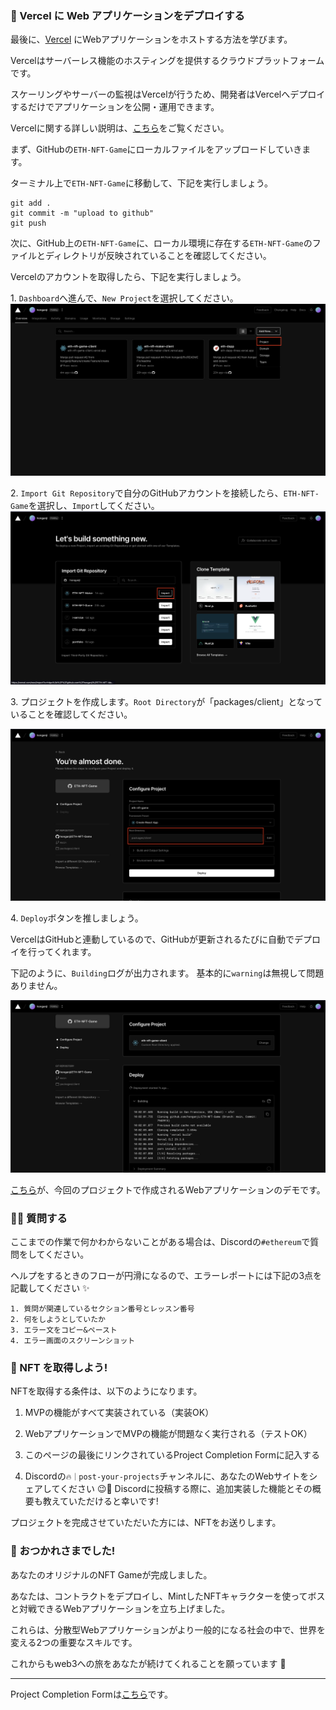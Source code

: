 ### 🤟 Vercel に Web アプリケーションをデプロイする

最後に、[Vercel](https://vercel.com/) にWebアプリケーションをホストする方法を学びます。

Vercelはサーバーレス機能のホスティングを提供するクラウドプラットフォームです。

スケーリングやサーバーの監視はVercelが行うため、開発者はVercelへデプロイするだけでアプリケーションを公開・運用できます。

Vercelに関する詳しい説明は、[こちら](https://zenn.dev/lollipop_onl/articles/eoz-vercel-pricing-2020)をご覧ください。

まず、GitHubの`ETH-NFT-Game`にローカルファイルをアップロードしていきます。

ターミナル上で`ETH-NFT-Game`に移動して、下記を実行しましょう。

```
git add .
git commit -m "upload to github"
git push
```

次に、GitHub上の`ETH-NFT-Game`に、ローカル環境に存在する`ETH-NFT-Game`のファイルとディレクトリが反映されていることを確認してください。

Vercelのアカウントを取得したら、下記を実行しましょう。

1\. `Dashboard`へ進んで、`New Project`を選択してください。
![](/public/images/ETH-NFT-Game/section-4/4_3_1.png)

2\. `Import Git Repository`で自分のGitHubアカウントを接続したら、`ETH-NFT-Game`を選択し、`Import`してください。
![](/public/images/ETH-NFT-Game/section-4/4_3_2.png)

3\. プロジェクトを作成します。`Root Directory`が「packages/client」となっていることを確認してください。

![](/public/images/ETH-NFT-Game/section-4/4_3_3.png)

4\. `Deploy`ボタンを推しましょう。

VercelはGitHubと連動しているので、GitHubが更新されるたびに自動でデプロイを行ってくれます。

下記のように、`Building`ログが出力されます。
基本的に`warning`は無視して問題ありません。

![](/public/images/ETH-NFT-Game/section-4/4_3_4.png)

[こちら](https://eth-nft-game-client.vercel.app/)が、今回のプロジェクトで作成されるWebアプリケーションのデモです。

### 🙋‍♂️ 質問する

ここまでの作業で何かわからないことがある場合は、Discordの`#ethereum`で質問をしてください。

ヘルプをするときのフローが円滑になるので、エラーレポートには下記の3点を記載してください ✨

```
1. 質問が関連しているセクション番号とレッスン番号
2. 何をしようとしていたか
3. エラー文をコピー&ペースト
4. エラー画面のスクリーンショット
```

### 🎫 NFT を取得しよう!

NFTを取得する条件は、以下のようになります。

1. MVPの機能がすべて実装されている（実装OK）

2. WebアプリケーションでMVPの機能が問題なく実行される（テストOK）

3. このページの最後にリンクされているProject Completion Formに記入する

4. Discordの`🔥｜post-your-projects`チャンネルに、あなたのWebサイトをシェアしてください 😉🎉 Discordに投稿する際に、追加実装した機能とその概要も教えていただけると幸いです!

プロジェクトを完成させていただいた方には、NFTをお送りします。

### 🎉 おつかれさまでした!

あなたのオリジナルのNFT Gameが完成しました。

あなたは、コントラクトをデプロイし、MintしたNFTキャラクターを使ってボスと対戦できるWebアプリケーションを立ち上げました。

これらは、分散型Webアプリケーションがより一般的になる社会の中で、世界を変える2つの重要なスキルです。

これからもweb3への旅をあなたが続けてくれることを願っています 🚀

---

Project Completion Formは[こちら](https://airtable.com/shrf1cCtTx0iQuszX)です。
